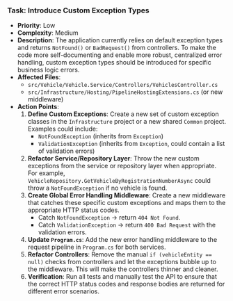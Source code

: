 ### Task: Introduce Custom Exception Types

-   **Priority**: Low
-   **Complexity**: Medium
-   **Description**: The application currently relies on default exception types and returns `NotFound()` or `BadRequest()` from controllers. To make the code more self-documenting and enable more robust, centralized error handling, custom exception types should be introduced for specific business logic errors.
-   **Affected Files**:
    -   `src/Vehicle/Vehicle.Service/Controllers/VehiclesController.cs`
    -   `src/Infrastructure/Hosting/PipelineHostingExtensions.cs` (or new middleware)
-   **Action Points**:
    1.  **Define Custom Exceptions**: Create a new set of custom exception classes in the `Infrastructure` project or a new shared `Common` project. Examples could include:
        -   `NotFoundException` (inherits from `Exception`)
        -   `ValidationException` (inherits from `Exception`, could contain a list of validation errors)
    2.  **Refactor Service/Repository Layer**: Throw the new custom exceptions from the service or repository layer when appropriate. For example, `VehicleRepository.GetVehicleByRegistrationNumberAsync` could throw a `NotFoundException` if no vehicle is found.
    3.  **Create Global Error Handling Middleware**: Create a new middleware that catches these specific custom exceptions and maps them to the appropriate HTTP status codes.
        -   Catch `NotFoundException` -> return `404 Not Found`.
        -   Catch `ValidationException` -> return `400 Bad Request` with the validation errors.
    4.  **Update `Program.cs`**: Add the new error handling middleware to the request pipeline in `Program.cs` for both services.
    5.  **Refactor Controllers**: Remove the manual `if (vehicleEntity == null)` checks from controllers and let the exceptions bubble up to the middleware. This will make the controllers thinner and cleaner.
    6.  **Verification**: Run all tests and manually test the API to ensure that the correct HTTP status codes and response bodies are returned for different error scenarios.
